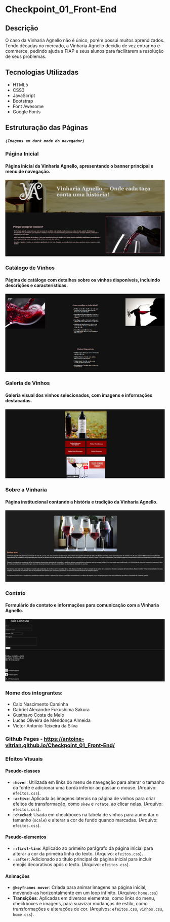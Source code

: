 # Checkpoint_01_Front-End

## Descrição

O caso da Vinharia Agnello não é único, porém possui muitos aprendizados.
Tendo décadas no mercado, a Vinharia Agnello decidiu de vez entrar no e-commerce,
pedindo ajuda a FIAP e seus alunos para facilitarem a resolução de seus problemas.

## Tecnologias Utilizadas

- HTML5
- CSS3
- JavaScript
- Bootstrap
- Font Awesome
- Google Fonts

## Estruturação das Páginas

##### `(Imagens em dark mode do navegador)`

### Página Inicial

#### Página inicial da Vinharia Agnello, apresentando o banner principal e menu de navegação.

![](src/assets/imgs/readme1.png)

### Catálogo de Vinhos

#### Página de catálogo com detalhes sobre os vinhos disponíveis, incluindo descrições e características.

![](src/assets/imgs/readme2.png)

### Galeria de Vinhos

#### Galeria visual dos vinhos selecionados, com imagens e informações destacadas.

![](src/assets/imgs/readme3.png)

### Sobre a Vinharia

#### Página institucional contando a história e tradição da Vinharia Agnello.

![](src/assets/imgs/readme4.png)

### Contato

#### Formulário de contato e informações para comunicação com a Vinharia Agnello.

![](src/assets/imgs/readme5.png)

### Nome dos integrantes:

- Caio Nascimento Caminha
- Gabriel Alexandre Fukushima Sakura
- Gusthavo Costa de Melo
- Lucas Oliveira de Mendonça Almeida
- Victor Antonio Teixeira da Silva

### Github Pages - https://antoine-vitrian.github.io/Checkpoint_01_Front-End/

### Efeitos Visuais

#### Pseudo-classes

- **`:hover`**: Utilizada em links do menu de navegação para alterar o tamanho da fonte e adicionar uma borda inferior ao passar o mouse. (Arquivo: `efeitos.css`).
- **`:active`**: Aplicada às imagens laterais na página de vinhos para criar efeitos de transformação, como `skew` e `rotate`, ao clicar nelas. (Arquivo: `efeitos.css`).
- **`:checked`**: Usada em checkboxes na tabela de vinhos para aumentar o tamanho (`scale`) e alterar a cor de fundo quando marcadas. (Arquivo: `efeitos.css`).

#### Pseudo-elementos

- **`::first-line`**: Aplicado ao primeiro parágrafo da página inicial para alterar a cor da primeira linha do texto. (Arquivo: `efeitos.css`).
- **`::after`**: Adicionado ao título principal da página inicial para incluir emojis decorativos após o texto. (Arquivo: `efeitos.css`).

#### Animações

- **`@keyframes mover`**: Criada para animar imagens na página inicial, movendo-as horizontalmente em um loop infinito. (Arquivo: `home.css`)
- **Transições**: Aplicadas em diversos elementos, como links do menu, checkboxes e imagens, para suavizar mudanças de estilo, como transformações e alterações de cor. (Arquivos: `efeitos.css`, `vinhos.css`, `home.css`).
